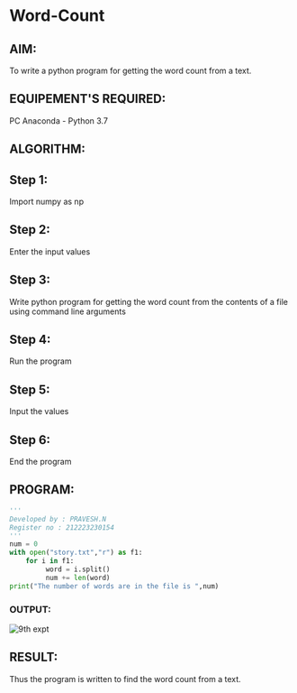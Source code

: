 # Word-Count
## AIM:
To write a python program for getting the word count from a text.
## EQUIPEMENT'S REQUIRED: 
PC
Anaconda - Python 3.7
## ALGORITHM: 
## Step 1:
Import numpy as np

## Step 2: 
 Enter the input values
## Step 3: 
Write python program for getting the word count from the contents of a file using command line arguments
## Step 4:  
Run the program
## Step 5: 
Input the values
## Step 6: 
End the program
## PROGRAM:

```python
'''
Developed by : PRAVESH.N
Register no : 212223230154
'''
num = 0
with open("story.txt","r") as f1:
    for i in f1:
         word = i.split()
         num += len(word)
print("The number of words are in the file is ",num)
```
### OUTPUT:

![9th expt](https://github.com/NPravesh2005/Word-Count/assets/164477756/6fc58e4e-8f9d-4ae6-a1bb-78fe67259d3a)


## RESULT:
Thus the program is written to find the word count from a text.
